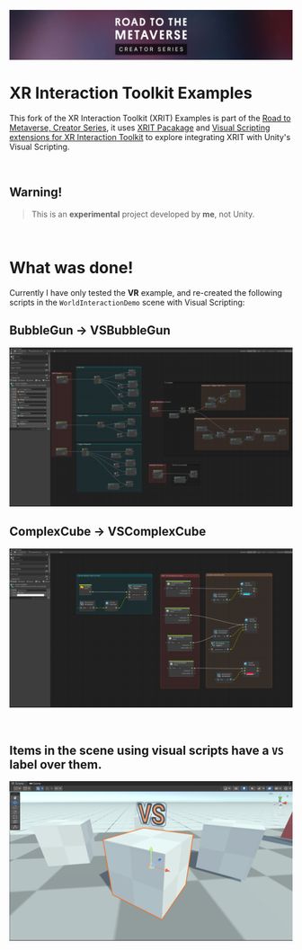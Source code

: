 ![R2MV](README/Banner.png)

# XR Interaction Toolkit Examples

This fork of the XR Interaction Toolkit (XRIT) Examples is part of the [Road to Metaverse, Creator Series](https://create.unity.com/road-to-metaverse), it uses [XRIT Pacakage](https://docs.unity3d.com/Packages/com.unity.xr.interaction.toolkit@latest) and [Visual Scripting extensions for XR Interaction Toolkit](https://github.com/jeromemaurey/VisualScripring.Extensions.XRIT) to explore integrating XRIT with Unity's Visual Scripting.

<br>

## Warning!
> This is an **experimental** project developed by **me**, not Unity.

<br>

# What was done!
Currently I have only tested the **VR** example, and re-created the following scripts in the `WorldInteractionDemo` scene with Visual Scripting:

## BubbleGun -> VSBubbleGun

![Bubble Gun Graph](README/VSBubbleGun.png)

## ComplexCube -> VSComplexCube

![Complex Cube Graph](README/VSComplexCube.png)

<br>

## Items in the scene using visual scripts have a `VS` label over them.

![VS Label](README/VSLabel.png)
